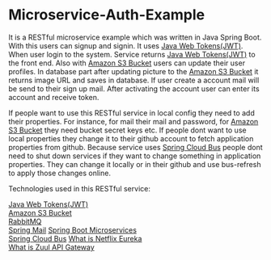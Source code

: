 # Microservice-Auth-Example

It is a RESTful microservice example which was written in Java Spring Boot. With this users can signup and signin. It uses [Java Web Tokens(JWT)](https://jwt.io/). When user login to the system. Service returns [Java Web Tokens(JWT)](https://jwt.io/) to the front end. Also with [Amazon S3 Bucket](https://aws.amazon.com/s3/) users can update their user profiles. In database part after updating picture to the [Amazon S3 Bucket](https://aws.amazon.com/s3/) it returns image URL and saves in database. If user create a account mail will be send to their sign up mail. After activating the account user can enter its account and receive token.

If people want to use this RESTful service in local config they need to add their properties. For instance, for mail their mail and password, for [Amazon S3 Bucket](https://aws.amazon.com/s3/) they need bucket secret keys etc. If people dont want to use local properties they change it to their github account to fetch application properties from github. Because service uses [Spring Cloud Bus](https://cloud.spring.io/spring-cloud-bus/reference/html/) people dont need to shut down services if they want to change something in application properties. They can change it locally or in their github and use bus-refresh to apply those changes online. 

Technologies used in this RESTful service:

[Java Web Tokens(JWT)](https://jwt.io/)  
[Amazon S3 Bucket](https://aws.amazon.com/s3/)  
[RabbitMQ](https://www.rabbitmq.com/)  
[Spring Mail](https://www.baeldung.com/spring-email) 
[Spring Boot Microservices](https://spring.io/microservices)  
[Spring Cloud Bus](https://cloud.spring.io/spring-cloud-bus/reference/html/) 
[What is Netflix Eureka](https://dzone.com/articles/netflix-eureka-discovery-microservice#:~:text=What%20Is%20Netflix%20Eureka%3F,Clients%20are%20the%20independent%20microservices.)  
[What is Zuul API Gateway](https://dzone.com/articles/microservices-communication-zuul-api-gateway-1)  





